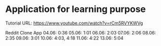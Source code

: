 # Application for learning purpose
Tutorial URL: https://www.youtube.com/watch?v=rCm5RVYKWVg

Reddit Clone App
04.06: 0:36
05.06: 1:01
06.06: 2:03
07.06: 2:06
08.06: 2:35
09.06: 3:01
10.06: 4:03, 4:18
11.06: 4:22
13.06: 5:04